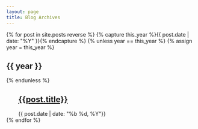```yaml
---
layout: page
title: Blog Archives
---
```


<div>
  {% for post in site.posts reverse %}
    {% capture this_year %}{{ post.date | date: "%Y" }}{% endcapture %}
    {% unless year == this_year %}
      {% assign year = this_year %}
      <h2>{{ year }}</h2>
    {% endunless %}
    <article style="margin-left: 2rem">
      <h2><a href="{{ post.url | prepend:site.baseurl }}">{{post.title}}</a></h2>
      <time datetime="{{ post.date | datetime | date_to_xmlschema }}" pubdate>{{ post.date | date: "<span class='month'>%b</span> <span class='day'>%d</span>, <span class='year'>%Y</span>"}}</time>
    </article>
  {% endfor %}
</div>

